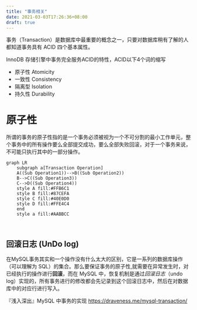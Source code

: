 ```yaml
---
title: "事务相关"
date: 2021-03-03T17:26:36+08:00
draft: true
---
```


事务（Transaction）是数据库中最重要的概念之一，只要对数据库稍有了解的人都知道事务具有 ACID 四个基本属性。

InnoDB 存储引擎中事务完全服务ACID的特性，ACID以下4个词的缩写

- 原子性 Atomicity 
- 一致性 Consistency 
- 隔离型 Isolation 
- 持久性 Durability 



# 原子性

所谓的事务的原子性指的是一个事务必须被视为一个不可分割的最小工作单元，整个事务中的所有操作要么全部提交成功，要么全部失败回滚，对于一个事务来说，不可能只执行其中的一部分操作。



```mermaid
graph LR
    subgraph a[Transaction Operation]
    A((Sub Operation1))-->B((Sub Operation2))
    B-->C((Sub Operation3))
    C-->D((Sub Operation4))
    style A fill:#FFB6C1
  	style B fill:#87CEFA
  	style C fill:#40E0D0
  	style D fill:#FFE4C4
    end
    style a fill:#AABBCC

  
```



## 回滚日志 (UnDo log)

在MySQL事务其实和一个操作没有什么太大的区别，它是一系列的数据库操作（可以理解为 SQL）的集合。那么要保证事务的原子性,就需要在异常发生时，对已经执行的操作进行**回滚**，而在 MySQL 中，恢复机制是通过*回滚日志*（undo log）实现的，所有事务进行的修改都会先记录到这个回滚日志中，然后在对数据库中的对应行进行写入。














『浅入深出』MySQL 中事务的实现  https://draveness.me/mysql-transaction/

